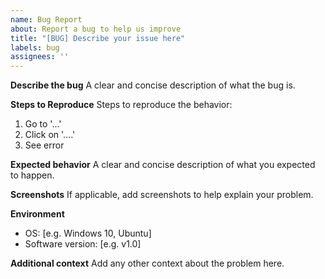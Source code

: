 ```yaml
---
name: Bug Report
about: Report a bug to help us improve
title: "[BUG] Describe your issue here"
labels: bug
assignees: ''
---
```

**Describe the bug**
A clear and concise description of what the bug is.

**Steps to Reproduce**
Steps to reproduce the behavior:
1. Go to '...'
2. Click on '....'
3. See error

**Expected behavior**
A clear and concise description of what you expected to happen.

**Screenshots**
If applicable, add screenshots to help explain your problem.

**Environment**
- OS: [e.g. Windows 10, Ubuntu]
- Software version: [e.g. v1.0]

**Additional context**
Add any other context about the problem here.
